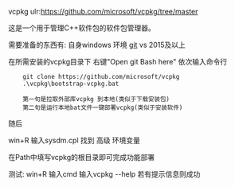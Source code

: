 vcpkg ulr:https://github.com/microsoft/vcpkg/tree/master

这是一个用于管理C++软件包的软件包管理器。

需要准备的东西有:
自身windows 环境
[git](https://git-scm.com/download/win)
vs 2015及以上

在所需安装的vcpkg目录下 右键"Open git Bash here"
依次输入命令行

```
    git clone https://github.com/microsoft/vcpkg
    .\vcpkg\bootstrap-vcpkg.bat

    第一句是拉取外部库vcpkg 到本地(类似于下载安装包)
    第二句是运行本地bat文件一键部署vcpkg(类似于安装软件)
```

随后

win+R 输入sysdm.cpl 找到 高级 环境变量

在Path中填写vcpkg的根目录即可完成功能部署

测试: win+R 输入cmd 输入vcpkg --help 若有提示信息则成功